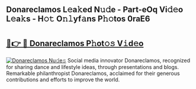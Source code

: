 ## Donareclamos L𝚎a𝚔ed N𝚞𝚍e - Part-eOq Vi𝚍𝚎o L𝚎a𝚔s - H𝚘𝚝 O𝚗𝚕yf𝚊ns P𝚑𝚘tos 0raE6

# <h2><a href="http://kfcbccs.oniu.top/?m=Donareclamos">🔗👉 🔴 Donareclamos P𝚑ot𝚘𝚜 V𝚒d𝚎o</a></h2>

[![Donareclamos Nu𝚍e𝚜](https://i.imgur.com/0qMVB7G.gif)](http://kfcbccs.oniu.top/?m=Donareclamos)
Social media innovator Donareclamos, recognized for sharing dance and lifestyle ideas, through presentations and blogs. Remarkable philanthropist Donareclamos, acclaimed for their generous contributions and efforts to improve the world.  
